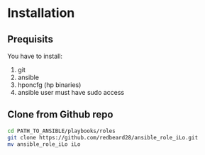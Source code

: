 # Installation

## Prequisits
You have to install:
1. git
2. ansible
3. hponcfg (hp binaries)
4. ansible user must have sudo access


## Clone from Github repo
```bash
cd PATH_TO_ANSIBLE/playbooks/roles
git clone https://github.com/redbeard28/ansible_role_iLo.git
mv ansible_role_iLo iLo
```



